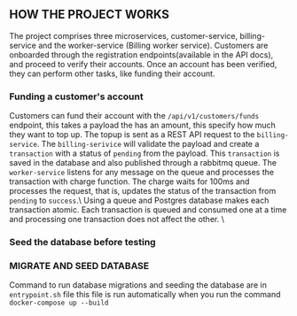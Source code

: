 ## HOW THE PROJECT WORKS
   The project comprises three microservices, customer-service, billing-service and the worker-service (Billing worker service).
   Customers are onboarded through the registration endpoints(available in the API docs), and proceed to verify their accounts.
   Once an account has been verified, they can perform other tasks, like funding their account.

   ### Funding a customer's account
   Customers can fund their account with the ```/api/v1/customers/funds``` endpoint, this takes a payload the has an amount, this specify how much
   they want to top up.
   The topup is sent as a REST API request to the ```billing-service```.
   The ```billing-serivice``` will validate the payload and create a ```transaction``` with a status of ```pending``` from the payload.
   This ```transaction``` is saved in the database and also published through a rabbitmq queue.
    The ```worker-service``` listens for any message on the queue and processes the transaction with charge function.
    The charge waits for 100ms and processes the request, that is, updates the status of the transaction from ```pending```
    to ```success```.\\
    Using a queue and Postgres database makes each transaction atomic.
    Each transaction is queued and consumed one at a time
    and processing one transaction does not affect the other. \

### Seed the database before testing

### MIGRATE AND SEED DATABASE
Command to run database migrations and seeding the database are in ```entrypoint.sh``` file
this file is run automatically when you run the command ```docker-compose up --build```
